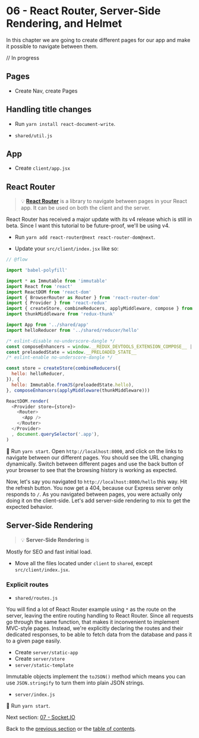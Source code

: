 # 06 - React Router, Server-Side Rendering, and Helmet

In this chapter we are going to create different pages for our app and make it possible to navigate between them.

// In progress

## Pages

- Create Nav, create Pages

## Handling title changes

- Run `yarn install react-document-write`.

- `shared/util.js`

## App

- Create `client/app.jsx`

## React Router

> 💡 **[React Router](https://reacttraining.com/react-router/)** is a library to navigate between pages in your React app. It can be used on both the client and the server.

React Router has received a major update with its v4 release which is still in beta. Since I want this tutorial to be future-proof, we'll be using v4.

- Run `yarn add react-router@next react-router-dom@next`.

- Update your `src/client/index.jsx` like so:

```js
// @flow

import 'babel-polyfill'

import * as Immutable from 'immutable'
import React from 'react'
import ReactDOM from 'react-dom'
import { BrowserRouter as Router } from 'react-router-dom'
import { Provider } from 'react-redux'
import { createStore, combineReducers, applyMiddleware, compose } from 'redux'
import thunkMiddleware from 'redux-thunk'

import App from '../shared/app'
import helloReducer from '../shared/reducer/hello'

/* eslint-disable no-underscore-dangle */
const composeEnhancers = window.__REDUX_DEVTOOLS_EXTENSION_COMPOSE__ || compose
const preloadedState = window.__PRELOADED_STATE__
/* eslint-enable no-underscore-dangle */

const store = createStore(combineReducers({
  hello: helloReducer,
}), {
  hello: Immutable.fromJS(preloadedState.hello),
}, composeEnhancers(applyMiddleware(thunkMiddleware)))

ReactDOM.render(
  <Provider store={store}>
    <Router>
      <App />
    </Router>
  </Provider>
  , document.querySelector('.app'),
)
```

🏁 Run `yarn start`. Open `http://localhost:8000`, and click on the links to navigate between our different pages. You should see the URL changing dynamically. Switch between different pages and use the back button of your browser to see that the browsing history is working as expected.

Now, let's say you navigated to `http://localhost:8000/hello` this way. Hit the refresh button. You now get a 404, because our Express server only responds to `/`. As you navigated between pages, you were actually only doing it on the client-side. Let's add server-side rendering to mix to get the expected behavior.

## Server-Side Rendering

> 💡 **Server-Side Rendering** is

Mostly for SEO and fast initial load.

- Move all the files located under `client` to `shared`, except `src/client/index.jsx`.

### Explicit routes

- `shared/routes.js`

You will find a lot of React Router example using `*` as the route on the server, leaving the entire routing handling to React Router. Since all requests go through the same function, that makes it inconvenient to implement MVC-style pages. Instead, we're explicitly declaring the routes and their dedicated responses, to be able to fetch data from the database and pass it to a given page easily.

- Create `server/static-app`
- Create `server/store`
- `server/static-template`

Immutable objects implement the `toJSON()` method which means you can use `JSON.stringify` to turn them into plain JSON strings.

- `server/index.js`

🏁 Run `yarn start`.

Next section: [07 - Socket.IO](/tutorial/07-socket-io#07---socketio)

Back to the [previous section](/tutorial/05-redux-immutable-fetch#05---redux-immutable-and-fetch) or the [table of contents](https://github.com/verekia/js-stack-from-scratch#table-of-contents).

